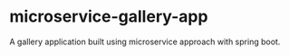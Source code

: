 # microservice-gallery-app
A gallery application built using microservice approach with spring boot.
